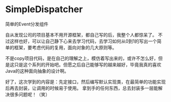 # SimpleDispatcher
简单的Event分发组件

自从发现公司的项目基本不用开源框架，都自己写的后，我整个人都惊呆了。
不过这样也好，可以让自己静下心来去学习代码，去学习如何从0到1的写出一个简单的框架，要考虑代码的复用，面向对象的几大原则等。

不是copy项目代码，是在自己的理解之上，模仿着写出来的，或许不怎么好，但是这只是这个系列的开始吧。但愿之后自己能够写的越来越好，毕竟我真的喜欢Java的这种面向抽象的设计啊。

好了，这次学到的内容是：先定接口，然后编写默认实现类，在最简单的功能实现后再去封装，让调用的时候易于使用。
拿到手的任何东西，总去封装多一层能解决很多问题呢！（笑）
